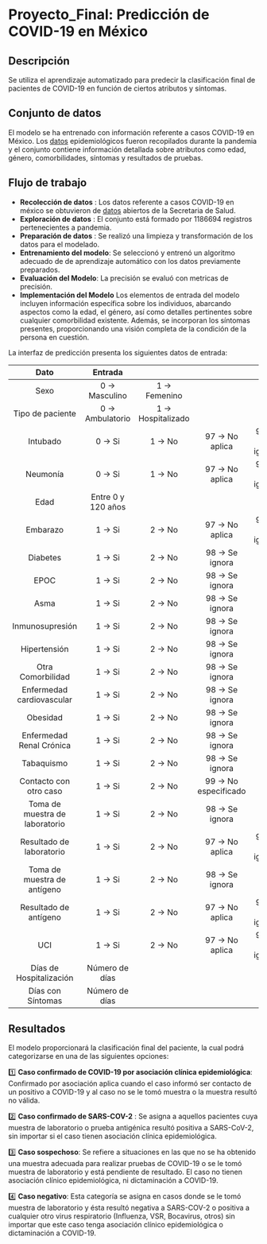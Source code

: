 # Proyecto_Final: Predicción de COVID-19 en México
## Descripción
Se utiliza el aprendizaje automatizado para predecir la clasificación final de pacientes de COVID-19 en función de ciertos atributos y síntomas.

## Conjunto de datos

El modelo se ha entrenado con información referente a casos COVID-19 en México. Los [datos] epidemiológicos fueron recopilados durante la pandemia y el conjunto contiene información detallada sobre  atributos como edad, género, comorbilidades, síntomas y resultados de pruebas.

[datos]: https://datos.gob.mx/busca/dataset/informacion-referente-a-casos-covid-19-en-mexico 

## Flujo de trabajo
- **Recolección de datos** : Los datos referente a casos COVID-19 en méxico se obtuvieron de [datos] abiertos de la Secretaria de Salud.
- **Exploración de datos** : El conjunto está formado por 1186694 registros pertenecientes a pandemia.
- **Preparación de datos** : Se realizó una limpieza y transformación de los datos para el modelado.
- **Entrenamiento del modelo**: Se seleccionó y entrenó un algoritmo adecuado de de aprendizaje automático con los datos previamente preparados.
- **Evaluación del Modelo**: La precisión se evaluó con metricas de precisión.
- **Implementación del Modelo**
Los elementos de entrada del modelo incluyen información específica sobre los individuos, abarcando aspectos como la edad, el género, así como detalles pertinentes sobre cualquier comorbilidad existente. Además, se incorporan los síntomas presentes, proporcionando una visión completa de la condición de la persona en cuestión. 

La interfaz de predicción presenta los siguientes datos de entrada:

| Dato     | Entrada       | <!-- -->      | <!-- -->      | <!-- -->      | <!-- -->      |
|:-------------:|:---------------:|:-------------:| :-------------:| :-------------:| :-------------:|
| Sexo   | 0 $\rightarrow$ Masculino     | 1 $\rightarrow$ Femenino  |  |  |
| Tipo de paciente   | 0 $\rightarrow$ Ambulatorio     | 1 $\rightarrow$ Hospitalizado  |
| Intubado    | 0 $\rightarrow$ Si     | 1 $\rightarrow$ No  |   97 $\rightarrow$ No aplica |  98 $\rightarrow$ Se ignora | 99 $\rightarrow$ No especificado |
| Neumonía   | 0 $\rightarrow$ Si     | 1 $\rightarrow$ No  |   97 $\rightarrow$ No aplica |  98 $\rightarrow$ Se ignora | 99 $\rightarrow$ No especificado |
| Edad   | Entre 0 y 120 años     | 
| Embarazo  | 1 $\rightarrow$ Si     | 2 $\rightarrow$ No  |   97 $\rightarrow$ No aplica |  98 $\rightarrow$ Se ignora | 99 $\rightarrow$ No especificado |
| Diabetes  | 1 $\rightarrow$ Si     | 2 $\rightarrow$ No  |   98 $\rightarrow$ Se ignora |
| EPOC  | 1 $\rightarrow$ Si     | 2 $\rightarrow$ No  |   98 $\rightarrow$ Se ignora |
| Asma  | 1 $\rightarrow$ Si     | 2 $\rightarrow$ No  |   98 $\rightarrow$ Se ignora |
| Inmunosupresión  | 1 $\rightarrow$ Si     | 2 $\rightarrow$ No  |   98 $\rightarrow$ Se ignora |
| Hipertensión  | 1 $\rightarrow$ Si     | 2 $\rightarrow$ No  |   98 $\rightarrow$ Se ignora |
| Otra Comorbilidad  | 1 $\rightarrow$ Si     | 2 $\rightarrow$ No  |   98 $\rightarrow$ Se ignora |
| Enfermedad cardiovascular  | 1 $\rightarrow$ Si     | 2 $\rightarrow$ No  |   98 $\rightarrow$ Se ignora |
| Obesidad  | 1 $\rightarrow$ Si     | 2 $\rightarrow$ No  |   98 $\rightarrow$ Se ignora |
| Enfermedad Renal Crónica  | 1 $\rightarrow$ Si     | 2 $\rightarrow$ No  |   98 $\rightarrow$ Se ignora |
| Tabaquismo  | 1 $\rightarrow$ Si     | 2 $\rightarrow$ No  |   98 $\rightarrow$ Se ignora |
| Contacto con otro caso  | 1 $\rightarrow$ Si     | 2 $\rightarrow$ No  |  99 $\rightarrow$ No especificado |
| Toma de muestra de laboratorio  | 1 $\rightarrow$ Si     | 2 $\rightarrow$ No  |   98 $\rightarrow$ Se ignora |
| Resultado de laboratorio  | 1 $\rightarrow$ Si     | 2 $\rightarrow$ No  |   97 $\rightarrow$ No aplica |  98 $\rightarrow$ Se ignora | 99 $\rightarrow$ No especificado |
| Toma de muestra de antígeno  | 1 $\rightarrow$ Si     | 2 $\rightarrow$ No  | 98 $\rightarrow$ Se ignora | 
| Resultado de antígeno  | 1 $\rightarrow$ Si     | 2 $\rightarrow$ No  |   97 $\rightarrow$ No aplica |  98 $\rightarrow$ Se ignora | 99 $\rightarrow$ No especificado |
|UCI  | 1 $\rightarrow$ Si     | 2 $\rightarrow$ No  |   97 $\rightarrow$ No aplica |  98 $\rightarrow$ Se ignora | 99 $\rightarrow$ No especificado |
| Días de Hospitalización  |Número de días      | 
| Días con Síntomas   |Número de días   | 

## Resultados

El modelo proporcionará la clasificación final del paciente, la cual podrá categorizarse en una de las siguientes opciones:

:one: **Caso confirmado de COVID-19 por asociación clínica epidemiológica**: Confirmado por asociación aplica cuando el caso informó ser contacto de un positivo a COVID-19 y al caso no se le tomó muestra o la muestra resultó no válida. 

:two: **Caso confirmado de SARS-COV-2** : Se asigna a aquellos pacientes cuya muestra de laboratorio o prueba antigénica resultó positiva a SARS-CoV-2, sin importar si el caso tienen asociación clínica epidemiológica.

:three: **Caso sospechoso**: Se refiere a situaciones en las que no se ha obtenido una muestra adecuada para realizar pruebas de COVID-19 o se le tomó muestra de laboratorio y está pendiente de resultado. El caso no tienen asociación clínico epidemiológica, ni dictaminación a COVID-19.

:four: **Caso negativo**: Esta categoría se asigna en casos donde se le tomó muestra de laboratorio y ésta resultó negativa a SARS-COV-2 o positiva a cualquier otro virus respiratorio (Influenza, VSR, Bocavirus, otros) sin importar que este caso tenga asociación clínico epidemiológica o dictaminación a COVID-19.

